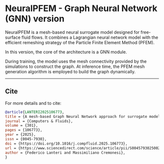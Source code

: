 # NeuralPFEM - Graph Neural Network (GNN) version
NeuralPFEM is a mesh-based neural surrogate model designed for free-surface fluid flows. It combines a Lagrangian neural network model with the efficient remeshing strategy of the Particle Finite Element Method (PFEM).

In this version, the core of the architecture is a GNN module.

During training, the model uses the mesh connectivity provided by the simulations to construct the graph. At inference time, the PFEM mesh generation algorithm is employed to build the graph dynamically.

---

## Cite
For more details and to cite:
```bibtex
@article{LANTERI2025106773,
title = {A mesh-based Graph Neural Network approach for surrogate modeling of Lagrangian free surface fluid flows},
journal = {Computers & Fluids},
volume = {301},
pages = {106773},
year = {2025},
issn = {0045-7930},
doi = {https://doi.org/10.1016/j.compfluid.2025.106773},
url = {https://www.sciencedirect.com/science/article/pii/S0045793025002336},
author = {Federico Lanteri and Massimiliano Cremonesi},
}
```
